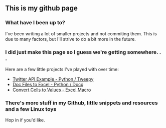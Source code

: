 ## This is my github page

### What have I been up to?

I've been writing a lot of smaller projects and not commiting them.
This is due to many factors, but I'll strive to do a bit more in the future.

### I did just make this page so I guess we're getting somewhere. . . 

Here are a few little projects I've played with over time:

* [Twitter API Example - Python / Tweepy](https://github.com/jdflick/twitterTweepyTest)
* [Doc Files to Excel - Python / Docx](https://github.com/jdflick/convertDocTablesToExcel)
* [Convert Cells to Values - Excel Macro](https://github.com/jdflick/excelValueCleanse)

### There's more stuff in my Github, little snippets and resources and a few Linux toys
Hop in if you'd like.
